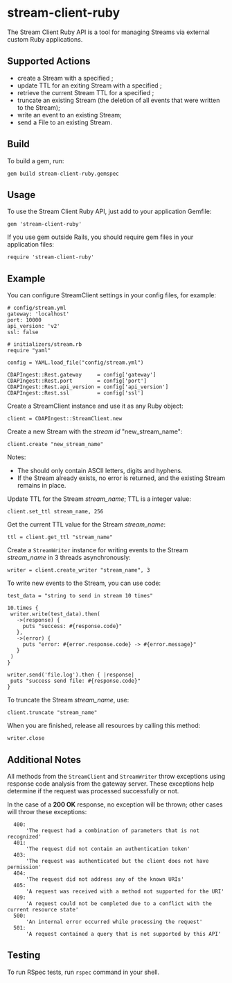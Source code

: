 stream-client-ruby
==================

The Stream Client Ruby API is a tool for managing Streams via external custom Ruby applications.

## Supported Actions

 - create a Stream with a specified <stream-id>;
 - update TTL for an exiting Stream with a specified <stream-id>;
 - retrieve the current Stream TTL for a specified <stream-id>;
 - truncate an existing Stream (the deletion of all events that were written to the Stream);
 - write an event to an existing Stream;
 - send a File to an existing Stream.

## Build

 To build a gem, run:

 ```
 gem build stream-client-ruby.gemspec
 ```

## Usage

 To use the Stream Client Ruby API, just add to your application Gemfile:

 ```
 gem 'stream-client-ruby'
 ```

 If you use gem outside Rails, you should require gem files in your application files:

 ```
 require 'stream-client-ruby'
 ```

## Example

You can configure StreamClient settings in your config files, for example:

```
# config/stream.yml
gateway: 'localhost'
port: 10000
api_version: 'v2'
ssl: false
```
```
# initializers/stream.rb
require "yaml"

config = YAML.load_file("config/stream.yml")

CDAPIngest::Rest.gateway     = config['gateway']
CDAPIngest::Rest.port        = config['port']
CDAPIngest::Rest.api_version = config['api_version']
CDAPIngest::Rest.ssl         = config['ssl']
```

Create a StreamClient instance and use it as any Ruby object:

```
client = CDAPIngest::StreamClient.new
```

 Create a new Stream with the *stream id* "new_stream_name":

 ```
 client.create "new_stream_name"
 ```

 Notes:

  - The <stream-id> should only contain ASCII letters, digits and hyphens.
  - If the Stream already exists, no error is returned, and the existing Stream remains in place.


 Update TTL for the Stream *stream_name*; TTL is a integer value:

 ```
client.set_ttl stream_name, 256
 ```

 Get the current TTL value for the Stream *stream_name*:

 ```  
ttl = client.get_ttl "stream_name"
 ```

 Create a ```StreamWriter``` instance for writing events to the Stream *stream_name* in 3 threads asynchronously:

 ```
writer = client.create_writer "stream_name", 3
 ```

 To write new events to the Stream, you can use code:

 ```
test_data = "string to send in stream 10 times"

10.times {
  writer.write(test_data).then(
    ->(response) {
      puts "success: #{response.code}"
    },
    ->(error) {
      puts "error: #{error.response.code} -> #{error.message}"
    }
  )
}

writer.send('file.log').then { |response|
  puts "success send file: #{response.code}"
}
 ```

 To truncate the Stream *stream_name*, use:

 ```
client.truncate "stream_name"
 ```

 When you are finished, release all resources by calling this method:

 ```  
writer.close
 ```

## Additional Notes

 All methods from the ```StreamClient``` and ```StreamWriter``` throw exceptions using response code analysis from the
 gateway server. These exceptions help determine if the request was processed successfully or not.

 In the case of a **200 OK** response, no exception will be thrown; other cases will throw these exceptions:

```
  400:
      'The request had a combination of parameters that is not recognized'
  401:
      'The request did not contain an authentication token'
  403:
      'The request was authenticated but the client does not have permission'
  404:
      'The request did not address any of the known URIs'
  405:
      'A request was received with a method not supported for the URI'
  409:
      'A request could not be completed due to a conflict with the current resource state'
  500:
      'An internal error occurred while processing the request'
  501:
      'A request contained a query that is not supported by this API'
```

## Testing

To run RSpec tests, run ```rspec``` command in your shell.
